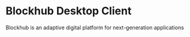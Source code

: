 # Blockhub Desktop Client

Blockhub is an adaptive digital platform for next-generation applications